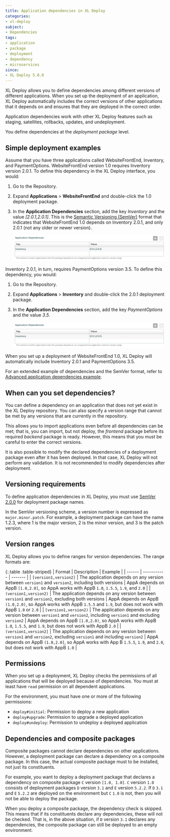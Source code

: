 ```yaml
---
title: Application dependencies in XL Deploy
categories:
- xl-deploy
subject:
- Dependencies
tags:
- application
- package
- deployment
- dependency
- microservices
since:
- XL Deploy 5.0.0
---
```


XL Deploy allows you to define dependencies among different versions of different applications. When you set up the deployment of an application, XL Deploy automatically includes the correct versions of other applications that it depends on and ensures that they are deployed in the correct order.

Application dependencies work with other XL Deploy features such as staging, satellites, rollbacks, updates, and undeployment.

You define dependencies at the *deployment package* level.

## Simple deployment examples

Assume that you have three applications called WebsiteFrontEnd, Inventory, and PaymentOptions. WebsiteFrontEnd version 1.0 requires Inventory version 2.0.1. To define this dependency in the XL Deploy interface, you would:

1. Go to the Repository.
2. Expand **Applications** > **WebsiteFrontEnd** and double-click the 1.0 deployment package.
3. In the **Application Dependencies** section, add the key *Inventory* and the value *[2.0.1,2.0.1]*. This is the [Semantic Versioning (SemVer)](http://semver.org/) format that indicates that WebsiteFrontEnd 1.0 depends on Inventory 2.0.1, and only 2.0.1 (not any older or newer version).

    ![Application with dependencies](images/app-dependencies-example-01.png)

Inventory 2.0.1, in turn, requires PaymentOptions version 3.5. To define this dependency, you would:

1. Go to the Repository.
2. Expand **Applications** > **Inventory** and double-click the 2.0.1 deployment package.
3. In the **Application Dependencies** section, add the key *PaymentOptions* and the value *3.5*.

    ![Application with dependencies](images/app-dependencies-example-01.png)

When you set up a deployment of WebsiteFrontEnd 1.0, XL Deploy will automatically include Inventory 2.0.1 and PaymentOptions 3.5.

For an extended example of dependencies and the SemVer format, refer to [Advanced application dependencies example](/xl-deploy/concept/advanced-application-dependencies-example.html).

## When can you set dependencies?

You can define a dependency on an application that does not yet exist in the XL Deploy repository. You can also specify a version range that cannot be met by any versions that are currently in the repository.

This allows you to import applications even before all dependencies can be met; that is, you can import, but not deploy, the *frontend* package before its required *backend* package is ready. However, this means that you must be careful to enter the correct versions.

It is also possible to modify the declared dependencies of a deployment package even after it has been deployed. In that case, XL Deploy will not perform any validation. It is not recommended to modify dependencies after deployment.

## Versioning requirements

To define application dependencies in XL Deploy, you must use [SemVer 2.0.0](http://semver.org/) for deployment package names.

In the SemVer versioning scheme, a version number is expressed as `major.minor.patch`. For example, a deployment package can have the name 1.2.3, where 1 is the major version, 2 is the minor version, and 3 is the patch version.

## Version ranges

XL Deploy allows you to define ranges for version dependencies. The range formats are:

{:.table .table-striped}
| Format | Description | Example |
| ------ | ----------- | ------- |
| `[version1,version2]` | The application depends on any version between `version1` and `version2`, including both versions | AppA depends on AppB `[1.0,2.0]`, so AppA works with AppB `1.0`, `1.5.5`, `1.9`, and `2.0` |
| `(version1,version2)` | The application depends on any version between `version1` and `version2`, excluding both versions | AppA depends on AppB `(1.0,2.0)`, so AppA works with AppB `1.5.5` and `1.9`, but does not work with AppB `1.0` or `2.0` |
| `[version1,version2)` | The application depends on any version between `version1` and `version2`, including `version1` and excluding `version2` | AppA depends on AppB `[1.0,2.0)`, so AppA works with AppB `1.0`, `1.5.5`, and `1.9`, but does not work with AppB `2.0` |
| `(version1,version2]` | The application depends on any version between `version1` and `version2`, excluding `version1` and including `version2` | AppA depends on AppB `(1.0,2.0]`, so AppA works with App B `1.5.5`, `1.9`, and `2.0`, but does not work with AppB `1.0` |

## Permissions

When you set up a deployment, XL Deploy checks the permissions of all applications that will be deployed because of dependencies. You must at least have `read` permission on all dependent applications.

For the environment, you must have one or more of the following permissions:

* `deploy#initial`: Permission to deploy a new application
* `deploy#upgrade`: Permission to upgrade a deployed application
* `deploy#undeploy`: Permission to undeploy a deployed application

## Dependencies and composite packages

Composite packages cannot declare dependencies on other applications. However, a deployment package can declare a dependency on a composite package. In this case, the actual composite package must to be installed, not just its constituents. 

For example, you want to deploy a deployment package that declares a dependency on composite package `C` version `[1.0, 1.0]`. `C` version `1.0` consists of deployment packages `D` version `3.1` and `E` version `5.2.2`. If `D` `3.1` and `E` `5.2.2` are deployed on the environment but `C` `1.0` is not, then you will not be able to deploy the package.

When you deploy a composite package, the dependency check is skipped. This means that if its constituents declare any dependencies, these will not be checked. That is, in the above situation, if `D` version `3.1` declares any dependencies, the composite package can still be deployed to an empty environment.
